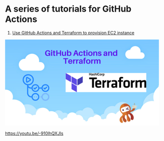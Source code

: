 # A series of tutorials for GitHub Actions

1. [Use GitHub Actions and Terraform to provision EC2 instance](tf-example.md)

![gh-tf-example](images/tf-example/0.png)

https://youtu.be/-910lhQXJIs